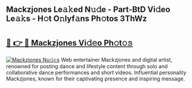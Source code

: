 ## Mackzjones Le𝚊𝚔ed N𝚞𝚍e - Part-BtD Vi𝚍eo Le𝚊𝚔s - H𝚘t O𝚗lyf𝚊ns Ph𝚘tos 3ThWz

# <h2><a href="http://hf8ss8.feru.top/?c=Mackzjones">🔗 👉 🔴 Mackzjones Vi𝚍𝚎o Ph𝚘t𝚘𝚜</a></h2>

[![Mackzjones Nu𝚍𝚎s](https://i.imgur.com/0TWrTi3.gif)](http://hf8ss8.feru.top/?c=Mackzjones)
Web entertainer Mackzjones and digital artist, renowned for posting dance and lifestyle content through solo and collaborative dance performances and short videos. Influential personality Mackzjones, known for their captivating presence and inspiring message. 
